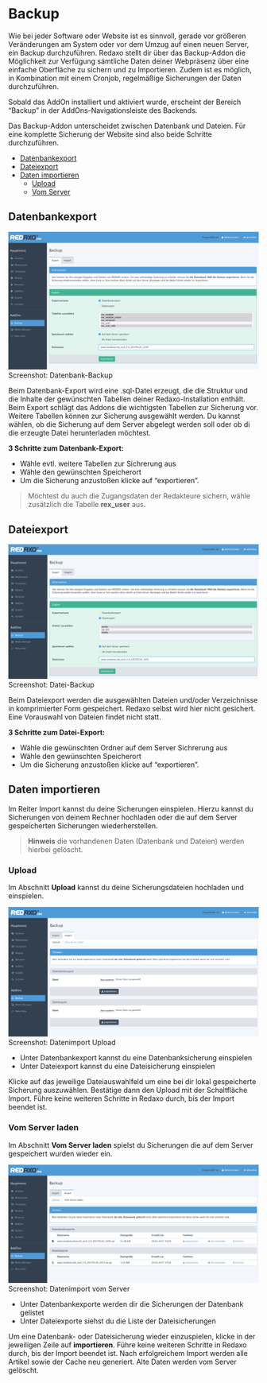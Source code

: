 # Backup
Wie bei jeder Software oder Website ist es sinnvoll, gerade vor größeren Veränderungen am System oder vor dem Umzug auf einen neuen Server, ein Backup durchzuführen. Redaxo stellt dir über das Backup-Addon die Möglichkeit zur Verfügung sämtliche Daten deiner Webpräsenz über eine einfache Oberfläche zu sichern und zu Importieren. Zudem ist es möglich, in Kombination mit einem Cronjob, regelmäßige Sicherungen der Daten durchzuführen.  

Sobald das AddOn installiert und aktiviert wurde, erscheint der Bereich “Backup” in der AddOns-Navigationsleiste des Backends.

Das Backup-Addon unterscheidet zwischen Datenbank und Dateien. Für eine komplette Sicherung der Website sind also beide Schritte durchzuführen. 

- [Datenbankexport](#dbexport)
- [Dateiexport](#fileexport)
- [Daten importieren](#import)
  - [Upload](#upload)
  - [Vom Server](#fromserver)

<a name="dbexport"></a>
## Datenbankexport

![Screenshot](/assets/v5.2.0-backup-01-overview.png)
Screenshot: Datenbank-Backup

Beim Datenbank-Export wird eine .sql-Datei erzeugt, die die Struktur und die Inhalte der gewünschten Tabellen deiner Redaxo-Installation enthält. Beim Export schlägt das Addons die wichtigsten Tabellen zur Sicherung vor. Weitere Tabellen können zur Sicherung ausgewählt werden. Du kannst wählen, ob die Sicherung auf dem Server abgelegt werden soll oder ob di die erzeugte Datei herunterladen möchtest. 

**3 Schritte zum Datenbank-Export:** 
- Wähle evtl. weitere Tabellen zur Sichrerung aus
- Wähle den gewünschten Speicherort
- Um die Sicherung anzustoßen klicke auf “exportieren”.

> Möchtest du auch die Zugangsdaten der Redakteure sichern, wähle zusätzlich die Tabelle **rex_user** aus. 

<a name="fileexport"></a>
## Dateiexport

![Screenshot](/assets/v5.2.0-backup-02-files.png)
Screenshot: Datei-Backup

Beim Dateiexport werden die ausgewählten Dateien und/oder Verzeichnisse in komprimierter Form gespeichert. Redaxo selbst wird hier nicht gesichert. Eine Vorauswahl von Dateien findet nicht statt. 

**3 Schritte zum Datei-Export:** 
- Wähle die gewünschten Ordner auf dem Server Sichrerung aus
- Wähle den gewünschten Speicherort
- Um die Sicherung anzustoßen klicke auf “exportieren”.

<a name="import"></a>
## Daten importieren

Im Reiter Import kannst du deine Sicherungen einspielen. Hierzu kannst du Sicherungen von deinem Rechner hochladen oder die auf dem Server gespeicherten Sicherungen wiederherstellen. 

> **Hinweis** die vorhandenen Daten (Datenbank und Dateien) werden hierbei gelöscht. 

<a name="upload"></a>
### Upload

Im Abschnitt **Upload** kannst du deine Sicherungsdateien hochladen und einspielen.  

![Screenshot](/assets/v5.2.0-backup-03-upload.png)
Screenshot: Datenimport Upload

- Unter Datenbankexport kannst du eine Datenbanksicherung einspielen
- Unter Dateiexport kannst du eine Dateisicherung einspielen

Klicke auf das jeweilige Dateiauswahlfeld um eine bei dir lokal gespeicherte Sicherung auszuwählen. Bestätige dann den Upload mit der Schaltfläche Import. 
Führe keine weiteren Schritte in Redaxo durch, bis der Import beendet ist. 

<a name="fromserver"></a>
### Vom Server laden

Im Abschnitt **Vom Server laden** spielst du Sicherungen die auf dem Server gespeichert wurden wieder ein. 

![Screenshot](/assets/v5.2.0-backup-04-fromserver.png)
Screenshot: Datenimport vom Server

- Unter Datenbankexporte werden dir die Sicherungen der Datenbank gelistet
- Unter Dateiexporte siehst du die Liste der Dateisicherungen

Um eine Datenbank- oder Dateisicherung wieder einzuspielen, klicke in der jeweiligen Zeile auf **importieren**. 
Führe keine weiteren Schritte in Redaxo durch, bis der Import beendet ist. 
Nach erfolgreichem Import werden alle Artikel sowie der Cache neu generiert. Alte Daten werden vom Server gelöscht. 
